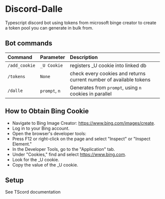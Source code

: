 
# Discord-Dalle

Typescript discord bot using tokens from microsoft binge creator to create a token pool you can generate in bulk from.


## Bot commands



| Command | Parameter     | Description                |
| :-------- | :------- | :------------------------- |
| `/add_cookie` | `_U Cookie` | registers _U cookie into linked db |
| `/tokens` | `None` | check every cookies and returns current number of available tokens |
| `/dalle` | `prompt`, `n` | Generates from `prompt`, using `n` cookies in parallel |


## How to Obtain Bing Cookie


- Navigate to Bing Image Creator: https://www.bing.com/images/create.
- Log in to your Bing account.
- Open the browser's developer tools:
- Press F12 or right-click on the page and select "Inspect" or "Inspect Element."
- In the Developer Tools, go to the "Application" tab.
- Under "Cookies," find and select https://www.bing.com.
- Look for the _U cookie.
- Copy the value of the _U cookie.


## Setup

See TScord documentation

